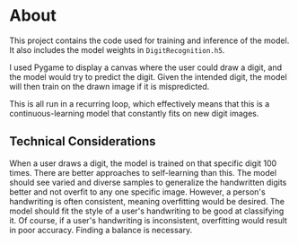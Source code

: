 # About

This project contains the code used for training and inference of the model. It also includes the model weights in `DigitRecognition.h5`.

I used Pygame to display a canvas where the user could draw a digit, and the model would try to predict the digit. Given the intended digit, the model will then train
on the drawn image if it is mispredicted.

This is all run in a recurring loop, which effectively means that this is a continuous-learning model that constantly fits on new digit images.

## Technical Considerations

When a user draws a digit, the model is trained on that specific digit 100 times. There are better approaches to self-learning than this. The model should see varied and diverse
samples to generalize the handwritten digits better and not overfit to any one specific image. However, a person's handwriting is often consistent, meaning
overfitting would be desired. The model should fit the style of a user's handwriting to be good at classifying it. Of course, if a user's handwriting is inconsistent,
overfitting would result in poor accuracy. Finding a balance is necessary.
